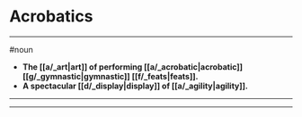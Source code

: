 # Acrobatics
---
#noun
- **The [[a/_art|art]] of performing [[a/_acrobatic|acrobatic]] [[g/_gymnastic|gymnastic]] [[f/_feats|feats]].**
- **A spectacular [[d/_display|display]] of [[a/_agility|agility]].**
---
---
